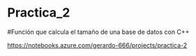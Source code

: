 # Practica_2
#Función que calcula el tamaño de una base de datos con C++

https://notebooks.azure.com/gerardo-666/projects/practica-2
